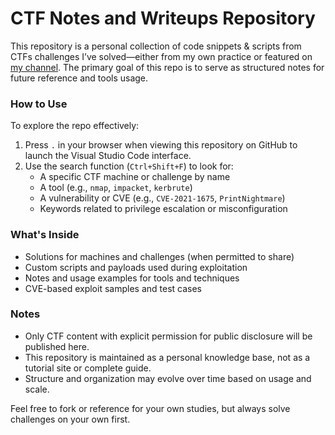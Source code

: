 # CTF Notes and Writeups Repository

This repository is a personal collection of code snippets & scripts from CTFs challenges I’ve solved—either from my own practice or featured on [my channel](https://www.youtube.com/@strikoder). The primary goal of this repo is to serve as structured notes for future reference and tools usage.

### How to Use

To explore the repo effectively:

1. Press `.` in your browser when viewing this repository on GitHub to launch the Visual Studio Code interface.
2. Use the search function (`Ctrl+Shift+F`) to look for:
   - A specific CTF machine or challenge by name
   - A tool (e.g., `nmap`, `impacket`, `kerbrute`)
   - A vulnerability or CVE (e.g., `CVE-2021-1675`, `PrintNightmare`)
   - Keywords related to privilege escalation or misconfiguration


### What's Inside

- Solutions for machines and challenges (when permitted to share)
- Custom scripts and payloads used during exploitation
- Notes and usage examples for tools and techniques
- CVE-based exploit samples and test cases


### Notes

- Only CTF content with explicit permission for public disclosure will be published here.
- This repository is maintained as a personal knowledge base, not as a tutorial site or complete guide.
- Structure and organization may evolve over time based on usage and scale.

Feel free to fork or reference for your own studies, but always solve challenges on your own first.
